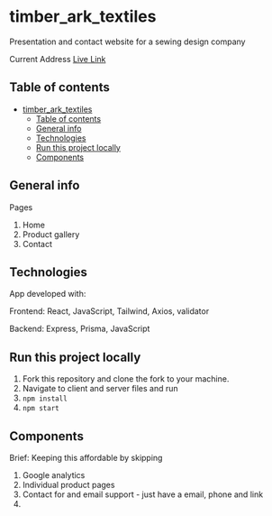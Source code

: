 # timber_ark_textiles

Presentation and contact website for a sewing design company

Current Address [Live Link](https://main--velvety-blini-fa7e84.netlify.app/)

## Table of contents

- [timber\_ark\_textiles](#timber_ark_textiles)
  - [Table of contents](#table-of-contents)
  - [General info](#general-info)
  - [Technologies](#technologies)
  - [Run this project locally](#run-this-project-locally)
  - [Components](#components)

## General info

Pages

1. Home
2. Product gallery
3. Contact

## Technologies

App developed with:

Frontend: React, JavaScript, Tailwind, Axios, validator

Backend: Express, Prisma, JavaScript

## Run this project locally

1. Fork this repository and clone the fork to your machine.
2. Navigate to client and server files and run
3. `npm install`
4. `npm start`


## Components

Brief: Keeping this affordable by skipping 

1. Google analytics
2. Individual product pages
3. Contact for and email support - just have a email, phone and link
4. 